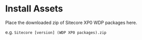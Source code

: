 # Install Assets

Place the downloaded zip of Sitecore XP0 WDP packages here.

e.g. `Sitecore [version] (WDP XP0 packages).zip`